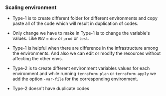 ### Scaling environment

- Type-1 is to create different folder for different environments and copy paste all of the code which will result in duplication of codes.

- Only change we have to make in Type-1 is to change the variable's values. Like `ENV` = `dev` or `prod` or `test`.

- Type-1 is helpful when there are difference in the infrastructure among the environments. And also we can edit or modify the resources without affecting the other envs.

- Type-2 is to create different environment variables values for each environment and while running `terraform plan` or `terraform apply` we add the option `-var-file` for the corresponding environment.

- Type-2 doesn't have duplicate codes